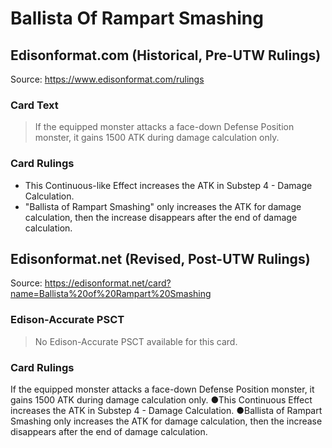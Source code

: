 # Ballista Of Rampart Smashing

## Edisonformat.com (Historical, Pre-UTW Rulings)

Source: https://www.edisonformat.com/rulings

### Card Text

> If the equipped monster attacks a face-down Defense Position monster, it gains 1500 ATK during damage calculation only.

### Card Rulings

*   This Continuous-like Effect increases the ATK in Substep 4 - Damage Calculation.
*   "Ballista of Rampart Smashing" only increases the ATK for damage calculation, then the increase disappears after the end of damage calculation.

## Edisonformat.net (Revised, Post-UTW Rulings)

Source: https://edisonformat.net/card?name=Ballista%20of%20Rampart%20Smashing

### Edison-Accurate PSCT

> No Edison-Accurate PSCT available for this card.

### Card Rulings

If the equipped monster attacks a face-down Defense Position monster, it gains 1500 ATK during damage calculation only.
●This Continuous Effect increases the ATK in Substep 4 - Damage Calculation.
●Ballista of Rampart Smashing only increases the ATK for damage calculation, then the increase disappears after the end of damage calculation.
            